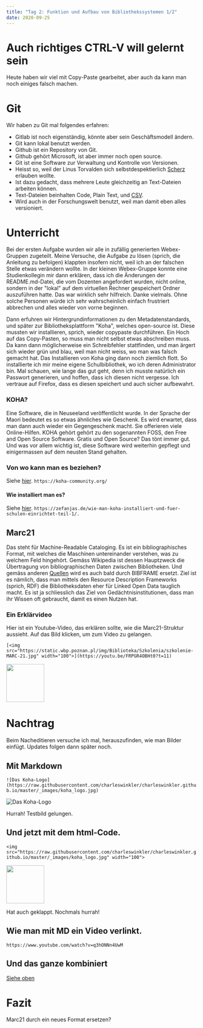 ```yaml
---
title: "Tag 2: Funktion und Aufbau von Bibliothekssystemen 1/2"
date: 2020-09-25
---
```


# Auch richtiges CTRL-V will gelernt sein
Heute haben wir viel mit Copy-Paste gearbeitet, aber auch da kann man noch einiges falsch machen. 

# Git
Wir haben zu Git mal folgendes erfahren: 
* Gitlab ist noch eigenständig, könnte aber sein Geschäftsmodell ändern. 
* Git kann lokal benutzt werden. 
* Github ist ein Repository von Git. 
* Github gehört Microsoft, ist aber immer noch open source. 
* Git ist eine Software zur Verwaltung und Kontrolle von Versionen. 
* Heisst so, weil der Linus Torvalden sich selbstdespektierlich [Scherz](https://de.wikipedia.org/wiki/Git#Name) erlauben wollte. 
* Ist dazu gedacht, dass mehrere Leute gleichzeitig an Text-Dateien arbeiten können. 
* Text-Dateien beinhalten Code, Plain Text, und [CSV](https://de.wikipedia.org/wiki/CSV_(Dateiformat)#:~:text=Das%20Dateiformat%20CSV%20steht%20f%C3%BCr,zum%20Austausch%20einfach%20strukturierter%20Daten.). 
* Wird auch in der Forschungswelt benutzt, weil man damit eben alles versioniert. 

# Unterricht 
Bei der ersten Aufgabe wurden wir alle in zufällig generierten Webex-Gruppen zugeteilt. Meine Versuche, die Aufgabe zu lösen (sprich, die Anleitung zu befolgen) klappten insofern nicht, weil ich an der falschen Stelle etwas verändern wollte. 
In der kleinen Webex-Gruppe konnte eine Studienkollegin mir dann erklären, dass ich die Änderungen der README.md-Datei, die vom Dozenten angefordert wurden, nicht online, sondern in der "lokal" auf dem virtuellen Rechner gespeichert Ordner auszuführen hatte. Das war wirklich sehr hilfreich. Danke vielmals. Ohne solche Personen würde ich sehr wahrscheinlich einfach frustriert abbrechen und alles wieder von vorne beginnen. 

Dann erfuhren wir Hintergrundinformationen zu den Metadatenstandards, und später zur Bibliotheksplattform "Koha", welches open-source ist. Diese mussten wir installieren, sprich, wieder copypaste durchführen. 
Ein Hoch auf das Copy-Pasten, so muss man nicht selbst etwas abschreiben muss. Da kann dann möglicherweise ein Schreibfehler stattfinden, und man  ärgert sich wieder grün und blau, weil man nicht weiss, wo man was falsch gemacht hat. 
Das Installieren von Koha ging dann noch ziemlich flott. 
So installierte ich mir meine eigene Schulbibliothek, wo ich deren Administrator bin. 
Mal schauen, wie lange das gut geht, denn ich musste natürlich ein Passwort generieren, und hoffen, dass ich diesen nicht vergesse. Ich vertraue auf Firefox, dass es diesen speichert und auch sicher aufbewahrt. 

### KOHA?
Eine Software, die in Neuseeland veröffentlicht wurde. In der Sprache der Maori bedeutet es so etwas ähnliches wie Geschenk. Es wird erwartet, dass man dann auch wieder ein Gegengeschenk macht. Sie offerieren viele Online-Hilfen. KOHA gehört gehört zu den sogenannten FOSS, den Free and Open Source Software. Gratis und Open Source? Das tönt immer gut. Und was vor allem wichtig ist, diese Software wird weiterhin gepflegt und einigermassen auf dem neusten Stand gehalten. 

### Von wo kann man es beziehen?
Siehe [hier](https://koha-community.org/).
``` https://koha-community.org/ ```

#### Wie installiert man es?
Siehe [hier](https://zefanjas.de/wie-man-koha-installiert-und-fuer-schulen-einrichtet-teil-1/).
``` https://zefanjas.de/wie-man-koha-installiert-und-fuer-schulen-einrichtet-teil-1/. ```
 
## Marc21
Das steht für Machine-Readable Cataloging. Es ist ein bibliographisches Format, mit welches die Maschinen untereinander verstehen, was zu welchem Feld hingehört. Gemäss Wikipedia ist dessen Hauptzweck die Übertragung von bibliographischen Daten zwischen Bibliotheken. Und gemäss anderen [Quellen](https://www.igwbs.ch/bibframe-was-ist-das-was-hat-das-mit-uns-zu-tun-und-wofuer-brauchen-wir-es/) wird es auch bald durch BIBFRAME ersetzt. 
Ziel ist es nämlich, dass man mittels den Resource Description Frameworks (sprich, RDF) die Bibliotheksdaten eher für Linked Open Data tauglich macht. Es ist ja schliesslich das Ziel von Gedächtnisinstitutionen, dass man ihr Wissen oft gebraucht, damit es einen Nutzen hat. 

### Ein Erklärvideo
Hier ist ein Youtube-Video, das erklären sollte, wie die Marc21-Struktur aussieht. Auf das Bild klicken, um zum Video zu gelangen. 

``` [<img src="https://static.wbp.poznan.pl/img/Biblioteka/Szkolenia/szkolenie-MARC-21.jpg" width="100">](https://youtu.be/FRPGR4OBHt0?t=11) ```

[<img src="https://static.wbp.poznan.pl/img/Biblioteka/Szkolenia/szkolenie-MARC-21.jpg" width="100">](https://youtu.be/FRPGR4OBHt0?t=11)

# Nachtrag 
Beim Nacheditieren versuche ich mal, herauszufinden, wie man Bilder einfügt. Updates folgen dann später noch. 
## Mit Markdown
``` ![Das Koha-Logo](https://raw.githubusercontent.com/charleswinkler/charleswinkler.github.io/master/_images/koha_logo.jpg) ```

![Das Koha-Logo](https://raw.githubusercontent.com/charleswinkler/charleswinkler.github.io/master/_images/koha_logo.jpg)

Hurrah! Testbild gelungen. 
## Und jetzt mit dem html-Code. 
``` <img src="https://raw.githubusercontent.com/charleswinkler/charleswinkler.github.io/master/_images/koha_logo.jpg" width="100"> ``` 

<img src="https://raw.githubusercontent.com/charleswinkler/charleswinkler.github.io/master/_images/koha_logo.jpg" width="100">

Hat auch geklappt. Nochmals hurrah!

## Wie man mit MD ein Video verlinkt. 
``` https://www.youtube.com/watch?v=q3hONNn4UwM ```

## Und das ganze kombiniert
[Siehe oben](#Ein-Erklärvideo)
# Fazit
Marc21 durch ein neues Format ersetzen? 

